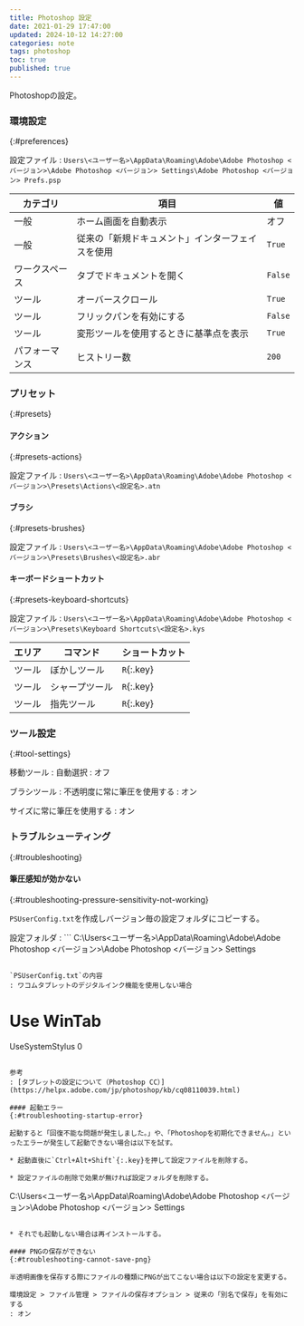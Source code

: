 ```yaml
---
title: Photoshop 設定
date: 2021-01-29 17:47:00
updated: 2024-10-12 14:27:00
categories: note
tags: photoshop
toc: true
published: true
---
```

Photoshopの設定。

### 環境設定
{:#preferences}

設定ファイル
: `Users\<ユーザー名>\AppData\Roaming\Adobe\Adobe Photoshop <バージョン>\Adobe Photoshop <バージョン> Settings\Adobe Photoshop <バージョン> Prefs.psp`

| カテゴリ       | 項目                                             | 値      |
| -------------- | ------------------------------------------------ | ------- |
| 一般           | ホーム画面を自動表示                             | オフ    |
| 一般           | 従来の「新規ドキュメント」インターフェイスを使用 | `True`  |
| ワークスペース | タブでドキュメントを開く                         | `False` |
| ツール         | オーバースクロール                               | `True`  |
| ツール         | フリックパンを有効にする                         | `False` |
| ツール         | 変形ツールを使用するときに基準点を表示           | `True`  |
| パフォーマンス | ヒストリー数                                     | `200`   |

### プリセット
{:#presets}

#### アクション
{:#presets-actions}

設定ファイル
: `Users\<ユーザー名>\AppData\Roaming\Adobe\Adobe Photoshop <バージョン>\Presets\Actions\<設定名>.atn`

#### ブラシ
{:#presets-brushes}

設定ファイル
: `Users\<ユーザー名>\AppData\Roaming\Adobe\Adobe Photoshop <バージョン>\Presets\Brushes\<設定名>.abr`

#### キーボードショートカット
{:#presets-keyboard-shortcuts}

設定ファイル
: `Users\<ユーザー名>\AppData\Roaming\Adobe\Adobe Photoshop <バージョン>\Presets\Keyboard Shortcuts\<設定名>.kys`

| エリア | コマンド       | ショートカット |
| ------ | -------------- | -------------- |
| ツール | ぼかしツール   | `R`{:.key}     |
| ツール | シャープツール | `R`{:.key}     |
| ツール | 指先ツール     | `R`{:.key}     |

### ツール設定
{:#tool-settings}

移動ツール
: 自動選択
  : オフ

ブラシツール
: 不透明度に常に筆圧を使用する
  : オン

  サイズに常に筆圧を使用する
  : オン

### トラブルシューティング
{:#troubleshooting}

#### 筆圧感知が効かない
{:#troubleshooting-pressure-sensitivity-not-working}

`PSUserConfig.txt`を作成しバージョン毎の設定フォルダにコピーする。

設定フォルダ
: ```
  C:\Users\<ユーザー名>\AppData\Roaming\Adobe\Adobe Photoshop <バージョン>\Adobe Photoshop <バージョン> Settings
  ```

`PSUserConfig.txt`の内容
: ワコムタブレットのデジタルインク機能を使用しない場合

  ```
  # Use WinTab
  UseSystemStylus 0
  ```

参考
: [タブレットの設定について（Photoshop CC）](https://helpx.adobe.com/jp/photoshop/kb/cq08110039.html)

#### 起動エラー
{:#troubleshooting-startup-error}

起動すると「回復不能な問題が発生しました。」や、「Photoshopを初期化できません。」といったエラーが発生して起動できない場合は以下を試す。

* 起動直後に`Ctrl+Alt+Shift`{:.key}を押して設定ファイルを削除する。

* 設定ファイルの削除で効果が無ければ設定フォルダを削除する。

  ```
  C:\Users\<ユーザー名>\AppData\Roaming\Adobe\Adobe Photoshop <バージョン>\Adobe Photoshop <バージョン> Settings
  ```

* それでも起動しない場合は再インストールする。

#### PNGの保存ができない
{:#troubleshooting-cannot-save-png}

半透明画像を保存する際にファイルの種類にPNGが出てこない場合は以下の設定を変更する。

環境設定 > ファイル管理 > ファイルの保存オプション > 従来の「別名で保存」を有効にする
: オン

